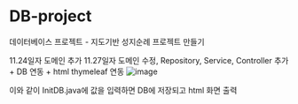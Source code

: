 # DB-project
데이터베이스 프로젝트 - 지도기반 성지순례 프로젝트 만들기

11.24일자 도메인 추가
11.27일자 도메인 수정, Repository, Service, Controller 추가 + DB 연동 + html thymeleaf 연동
![image](https://github.com/asazulang33/DB-project/assets/88483964/a16fb065-127b-4bfe-932a-c9d2270b0be8)

이와 같이 InitDB.java에 값을 입력하면 DB에 저장되고 html 화면 출력
